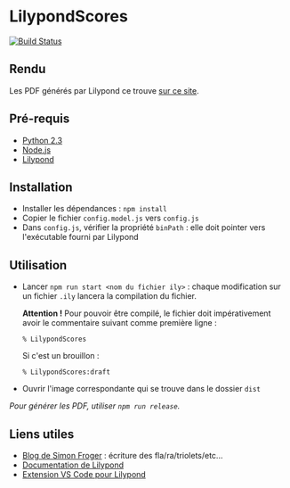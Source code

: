 # LilypondScores

[![Build Status](https://travis-ci.org/GuillaumeNury/LilypondScores.svg?branch=master)](https://travis-ci.org/GuillaumeNury/LilypondScores)

## Rendu

Les PDF générés par Lilypond ce trouve [sur ce site](https://guillaumenury.github.io/LilypondScores/).

## Pré-requis

- [Python 2.3](https://www.python.org/downloads/)
- [Node.js](https://nodejs.org/en/)
- [Lilypond](http://lilypond.org/download.fr.html)

## Installation

- Installer les dépendances : `npm install`
- Copier le fichier `config.model.js` vers `config.js`
- Dans `config.js`, vérifier la propriété `binPath` : elle doit pointer vers l'exécutable fourni par Lilypond

## Utilisation

- Lancer `npm run start <nom du fichier ily>` : chaque modification sur un fichier `.ily` lancera la compilation du fichier.

  **Attention !** Pour pouvoir être compilé, le fichier doit impérativement avoir le commentaire suivant comme première ligne :
  ```
  % LilypondScores
  ```

  Si c'est un brouillon :
  ```
  % LilypondScores:draft
  ```

- Ouvrir l'image correspondante qui se trouve dans le dossier `dist`

_Pour générer les PDF, utiliser `npm run release`._

## Liens utiles

- [Blog de Simon Froger](https://simonfroger.wordpress.com/lilypond/caisse-claire-ecossaise/) : écriture des fla/ra/triolets/etc...
- [Documentation de Lilypond](http://lilypond.org/doc/v2.18/Documentation/notation/index.fr.html)
- [Extension VS Code pour Lilypond](https://marketplace.visualstudio.com/items?itemName=truefire.lilypond)
